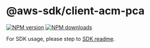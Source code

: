 # @aws-sdk/client-acm-pca

[![NPM version](https://img.shields.io/npm/v/@aws-sdk/client-acm-pca/rc.svg)](https://www.npmjs.com/package/@aws-sdk/client-acm-pca)
[![NPM downloads](https://img.shields.io/npm/dm/@aws-sdk/client-acm-pca.svg)](https://www.npmjs.com/package/@aws-sdk/client-acm-pca)

For SDK usage, please step to [SDK readme](https://github.com/aws/aws-sdk-js-v3).
